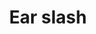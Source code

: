 ---
title: Ear slash
tags: ["ear", "slash", "deaf", "mute", "hearing", "sound", "noise", "silence"]
icon: ear-slash
svg: '<svg xmlns="http://www.w3.org/2000/svg" width="24" height="24" fill="none" viewBox="0 0 24 24" stroke-width="1.5" stroke-linecap="round" stroke-linejoin="round" stroke="currentColor"><path d="M7.555 16.46c0 1.68.86 3.04 2.415 3.04 1.556 0 2.819-1.14 3.221-3.04.733-3.451 5.496-4.293 3.628-8.878C14.799 2.622 6.75 3.899 6.75 9.618"/><path d="M9.5 14c.46 0 .921-.29 1.295-.618.572-.5.613-1.351.194-1.985-.407-.619-1.336-1.173-1.156-2.018.595-2.793 4.222-2.41 4.463.383M21 3 3 21"/></svg>'
---